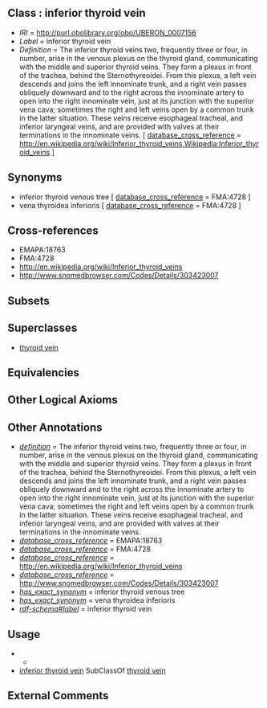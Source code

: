 
## Class : inferior thyroid vein

 * *IRI* = http://purl.obolibrary.org/obo/UBERON_0007156
 * *Label* = inferior thyroid vein
 * *Definition* = The inferior thyroid veins two, frequently three or four, in number, arise in the venous plexus on the thyroid gland, communicating with the middle and superior thyroid veins. They form a plexus in front of the trachea, behind the Sternothyreoidei. From this plexus, a left vein descends and joins the left innominate trunk, and a right vein passes obliquely downward and to the right across the innominate artery to open into the right innominate vein, just at its junction with the superior vena cava; sometimes the right and left veins open by a common trunk in the latter situation. These veins receive esophageal tracheal, and inferior laryngeal veins, and are provided with valves at their terminations in the innominate veins. [ [database_cross_reference](../../ef/oboInOwl#hasDbXref.md) = http://en.wikipedia.org/wiki/Inferior_thyroid_veins,Wikipedia:Inferior_thyroid_veins ]

## Synonyms

 * inferior thyroid venous tree [ [database_cross_reference](../../ef/oboInOwl#hasDbXref.md) = FMA:4728 ]
 * vena thyroidea inferioris [ [database_cross_reference](../../ef/oboInOwl#hasDbXref.md) = FMA:4728 ]

## Cross-references

 * EMAPA:18763
 * FMA:4728
 * http://en.wikipedia.org/wiki/Inferior_thyroid_veins
 * http://www.snomedbrowser.com/Codes/Details/303423007

## Subsets


## Superclasses

 * [thyroid vein](../../UBERON/46/UBERON_0018246.md)

## Equivalencies


## Other Logical Axioms


## Other Annotations

 * *[definition](../../IAO/15/IAO_0000115.md)* = The inferior thyroid veins two, frequently three or four, in number, arise in the venous plexus on the thyroid gland, communicating with the middle and superior thyroid veins. They form a plexus in front of the trachea, behind the Sternothyreoidei. From this plexus, a left vein descends and joins the left innominate trunk, and a right vein passes obliquely downward and to the right across the innominate artery to open into the right innominate vein, just at its junction with the superior vena cava; sometimes the right and left veins open by a common trunk in the latter situation. These veins receive esophageal tracheal, and inferior laryngeal veins, and are provided with valves at their terminations in the innominate veins.
 * *[database_cross_reference](../../ef/oboInOwl#hasDbXref.md)* = EMAPA:18763
 * *[database_cross_reference](../../ef/oboInOwl#hasDbXref.md)* = FMA:4728
 * *[database_cross_reference](../../ef/oboInOwl#hasDbXref.md)* = http://en.wikipedia.org/wiki/Inferior_thyroid_veins
 * *[database_cross_reference](../../ef/oboInOwl#hasDbXref.md)* = http://www.snomedbrowser.com/Codes/Details/303423007
 * *[has_exact_synonym](../../ym/oboInOwl#hasExactSynonym.md)* = inferior thyroid venous tree
 * *[has_exact_synonym](../../ym/oboInOwl#hasExactSynonym.md)* = vena thyroidea inferioris
 * *[rdf-schema#label](../../el/rdf-schema#label.md)* = inferior thyroid vein

## Usage

 * -
 * [inferior thyroid vein](../../UBERON/56/UBERON_0007156.md) SubClassOf [thyroid vein](../../UBERON/46/UBERON_0018246.md)

## External Comments

